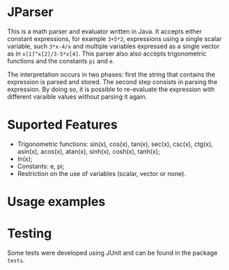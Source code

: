 # JParser

This is a math parser and evaluator written in Java. It accepts either constant expressions, for example `3+5*2`, expressions using a single scalar variable, such `3*x-4/x` and multiple variables expressed as a single vector as in `x[1]^x[2]/3-5*x[4]`. This parser also also accepts trigonometric functions and the constants `pi` and `e`.

The interpretation occurs in two phases: first the string that contains the expression is parsed and stored.  The second step consists in parsing the expression. By doing so, it is possible to re-evaluate the expression with different varaible values without parsing it again.

# Suported Features
* Trigonometric functions: sin(x), cos(x), tan(x), sec(x), csc(x), ctg(x), asin(x), acos(x), atan(x), sinh(x), cosh(x), tanh(x);
* ln(x);
* Constants: e, pi;
* Restriction on the use of variables (scalar, vector or none).

# Usage examples

# Testing
Some tests were developed using JUnit and can be found in the package `tests`.
